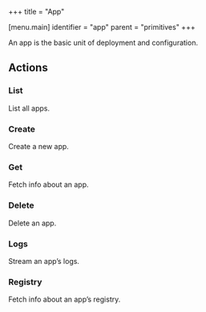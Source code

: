 +++
title = "App"

[menu.main]
identifier = "app"
parent = "primitives"
+++

An app is the basic unit of deployment and configuration.

## Actions

### List

List all apps.

### Create

Create a new app.

### Get

Fetch info about an app.

### Delete

Delete an app.

### Logs

Stream an app’s logs.

### Registry

Fetch info about an app’s registry.

